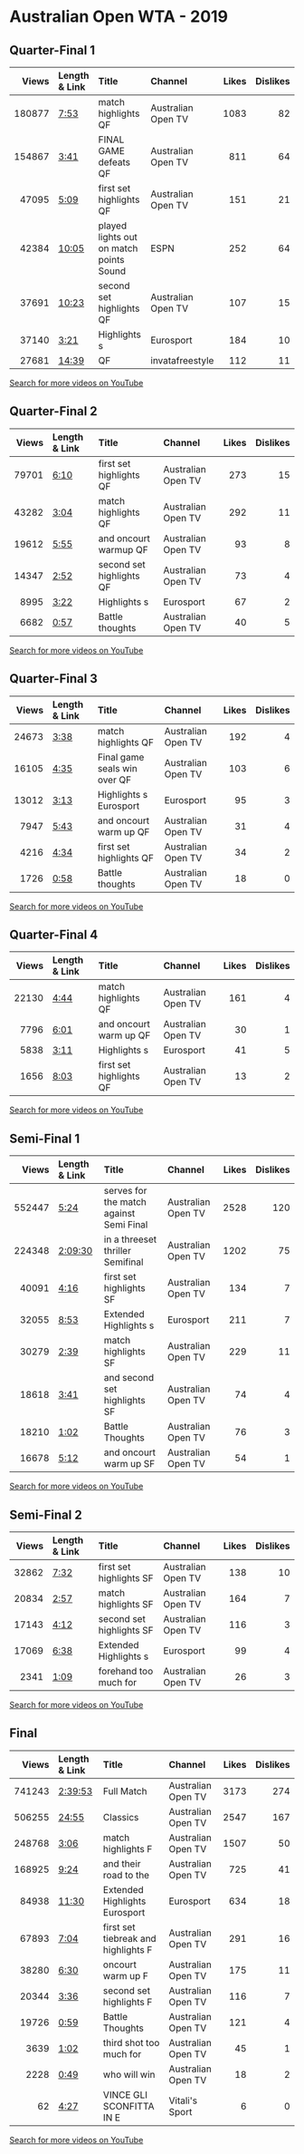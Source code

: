
# Australian Open WTA - 2019
    
## Quarter-Final 1
|   Views | Length & Link                                        | Title                                      | Channel            |   Likes |   Dislikes |
|--------:|:-----------------------------------------------------|:-------------------------------------------|:-------------------|--------:|-----------:|
|  180877 | [7:53](https://www.youtube.com/watch?v=tvt2K_geBQ8)  | match highlights QF                        | Australian Open TV |    1083 |         82 |
|  154867 | [3:41](https://www.youtube.com/watch?v=CjruQKsuux0)  | FINAL GAME   defeats   QF                  | Australian Open TV |     811 |         64 |
|   47095 | [5:09](https://www.youtube.com/watch?v=Mpj1LyZ1ktI)  | first set highlights QF                    | Australian Open TV |     151 |         21 |
|   42384 | [10:05](https://www.youtube.com/watch?v=DILBUHAtr_g) | played lights out on match points    Sound | ESPN               |     252 |         64 |
|   37691 | [10:23](https://www.youtube.com/watch?v=zVznpoTetXY) | second set highlights QF                   | Australian Open TV |     107 |         15 |
|   37140 | [3:21](https://www.youtube.com/watch?v=1eoPrh06VA4)  | Highlights    s                            | Eurosport          |     184 |         10 |
|   27681 | [14:39](https://www.youtube.com/watch?v=3dpXq805k_4) | QF                                         | invatafreestyle    |     112 |         11 |

[Search for more videos on YouTube](https://www.youtube.com/results?search_query=%22australian+open%22+%22Pliskova%22+%22Williams%22+%222019%22+%22highlights%22)     

## Quarter-Final 2
|   Views | Length & Link                                       | Title                    | Channel            |   Likes |   Dislikes |
|--------:|:----------------------------------------------------|:-------------------------|:-------------------|--------:|-----------:|
|   79701 | [6:10](https://www.youtube.com/watch?v=NtWF4xB5oTw) | first set highlights QF  | Australian Open TV |     273 |         15 |
|   43282 | [3:04](https://www.youtube.com/watch?v=m_C9bFj1g90) | match highlights QF      | Australian Open TV |     292 |         11 |
|   19612 | [5:55](https://www.youtube.com/watch?v=4ZqLaZPiY7o) | and   oncourt warmup QF  | Australian Open TV |      93 |          8 |
|   14347 | [2:52](https://www.youtube.com/watch?v=DjE-yzGn4Vs) | second set highlights QF | Australian Open TV |      73 |          4 |
|    8995 | [3:22](https://www.youtube.com/watch?v=EOd1ZK0ITAM) | Highlights    s          | Eurosport          |      67 |          2 |
|    6682 | [0:57](https://www.youtube.com/watch?v=yvnnlni08XQ) | Battle thoughts          | Australian Open TV |      40 |          5 |

[Search for more videos on YouTube](https://www.youtube.com/results?search_query=%22australian+open%22+%22Osaka%22+%22Svitolina%22+%222019%22+%22highlights%22)     

## Quarter-Final 3
|   Views | Length & Link                                       | Title                          | Channel            |   Likes |   Dislikes |
|--------:|:----------------------------------------------------|:-------------------------------|:-------------------|--------:|-----------:|
|   24673 | [3:38](https://www.youtube.com/watch?v=kbelnF_ZbcI) | match highlights QF            | Australian Open TV |     192 |          4 |
|   16105 | [4:35](https://www.youtube.com/watch?v=-K-oVI62gUI) | Final game  seals win over  QF | Australian Open TV |     103 |          6 |
|   13012 | [3:13](https://www.youtube.com/watch?v=KbyxT5ueiOE) | Highlights    s  Eurosport     | Eurosport          |      95 |          3 |
|    7947 | [5:43](https://www.youtube.com/watch?v=t2t5vRPfDD8) | and   oncourt warm up QF       | Australian Open TV |      31 |          4 |
|    4216 | [4:34](https://www.youtube.com/watch?v=qfikzQ9S8HE) | first set highlights QF        | Australian Open TV |      34 |          2 |
|    1726 | [0:58](https://www.youtube.com/watch?v=F_Om2GtKldw) | Battle thoughts                | Australian Open TV |      18 |          0 |

[Search for more videos on YouTube](https://www.youtube.com/results?search_query=%22australian+open%22+%22Kvitova%22+%22Barty%22+%222019%22+%22highlights%22)     

## Quarter-Final 4
|   Views | Length & Link                                       | Title                    | Channel            |   Likes |   Dislikes |
|--------:|:----------------------------------------------------|:-------------------------|:-------------------|--------:|-----------:|
|   22130 | [4:44](https://www.youtube.com/watch?v=4AiFVfHVgkw) | match highlights QF      | Australian Open TV |     161 |          4 |
|    7796 | [6:01](https://www.youtube.com/watch?v=WJG583iuHLM) | and   oncourt warm up QF | Australian Open TV |      30 |          1 |
|    5838 | [3:11](https://www.youtube.com/watch?v=Uo-D5OB8k3k) | Highlights    s          | Eurosport          |      41 |          5 |
|    1656 | [8:03](https://www.youtube.com/watch?v=AfZQbRAsqIw) | first set highlights QF  | Australian Open TV |      13 |          2 |

[Search for more videos on YouTube](https://www.youtube.com/results?search_query=%22australian+open%22+%22Collins%22+%22Pavlyuchenkova%22+%222019%22+%22highlights%22)     

## Semi-Final 1
|   Views | Length & Link                                          | Title                                        | Channel            |   Likes |   Dislikes |
|--------:|:-------------------------------------------------------|:---------------------------------------------|:-------------------|--------:|-----------:|
|  552447 | [5:24](https://www.youtube.com/watch?v=nVtUydu0cmE)    | serves for the match against      Semi Final | Australian Open TV |    2528 |        120 |
|  224348 | [2:09:30](https://www.youtube.com/watch?v=oyMsuzabxUc) | in a threeset thriller    Semifinal          | Australian Open TV |    1202 |         75 |
|   40091 | [4:16](https://www.youtube.com/watch?v=2hau8vnssMs)    | first set highlights SF                      | Australian Open TV |     134 |          7 |
|   32055 | [8:53](https://www.youtube.com/watch?v=07mdlNX3l_w)    | Extended Highlights    s                     | Eurosport          |     211 |          7 |
|   30279 | [2:39](https://www.youtube.com/watch?v=O52pWZsycSs)    | match highlights SF                          | Australian Open TV |     229 |         11 |
|   18618 | [3:41](https://www.youtube.com/watch?v=9AsM8w-_IyY)    | and   second set highlights SF               | Australian Open TV |      74 |          4 |
|   18210 | [1:02](https://www.youtube.com/watch?v=N65Xb8zHSPI)    | Battle Thoughts                              | Australian Open TV |      76 |          3 |
|   16678 | [5:12](https://www.youtube.com/watch?v=nVHRjgjNa_k)    | and   oncourt warm up SF                     | Australian Open TV |      54 |          1 |

[Search for more videos on YouTube](https://www.youtube.com/results?search_query=%22australian+open%22+%22Osaka%22+%22Pliskova%22+%222019%22+%22highlights%22)     

## Semi-Final 2
|   Views | Length & Link                                       | Title                     | Channel            |   Likes |   Dislikes |
|--------:|:----------------------------------------------------|:--------------------------|:-------------------|--------:|-----------:|
|   32862 | [7:32](https://www.youtube.com/watch?v=LNz6nBzGw5w) | first set highlights SF   | Australian Open TV |     138 |         10 |
|   20834 | [2:57](https://www.youtube.com/watch?v=96qiDaHS2hc) | match highlights SF       | Australian Open TV |     164 |          7 |
|   17143 | [4:12](https://www.youtube.com/watch?v=qS763TPbv0c) | second set  highlights SF | Australian Open TV |     116 |          3 |
|   17069 | [6:38](https://www.youtube.com/watch?v=Ngh2y3yzO1A) | Extended Highlights    s  | Eurosport          |      99 |          4 |
|    2341 | [1:09](https://www.youtube.com/watch?v=IaW7sU_Y2JY) | forehand too much for     | Australian Open TV |      26 |          3 |

[Search for more videos on YouTube](https://www.youtube.com/results?search_query=%22australian+open%22+%22Kvitova%22+%22Collins%22+%222019%22+%22highlights%22)     

## Final
|   Views | Length & Link                                          | Title                               | Channel            |   Likes |   Dislikes |
|--------:|:-------------------------------------------------------|:------------------------------------|:-------------------|--------:|-----------:|
|  741243 | [2:39:53](https://www.youtube.com/watch?v=5ox8uWPCn0I) | Full Match                          | Australian Open TV |    3173 |        274 |
|  506255 | [24:55](https://www.youtube.com/watch?v=uCj5XgNwKYk)   | Classics                            | Australian Open TV |    2547 |        167 |
|  248768 | [3:06](https://www.youtube.com/watch?v=KZZyR3Hm3F0)    | match highlights F                  | Australian Open TV |    1507 |         50 |
|  168925 | [9:24](https://www.youtube.com/watch?v=6FOjX0UGZ0I)    | and their road to the               | Australian Open TV |     725 |         41 |
|   84938 | [11:30](https://www.youtube.com/watch?v=T2f0WDw2ZUg)   | Extended Highlights      Eurosport  | Eurosport          |     634 |         18 |
|   67893 | [7:04](https://www.youtube.com/watch?v=bZBylunPUSo)    | first set tiebreak and highlights F | Australian Open TV |     291 |         16 |
|   38280 | [6:30](https://www.youtube.com/watch?v=SUmt00pJvDk)    | oncourt warm up F                   | Australian Open TV |     175 |         11 |
|   20344 | [3:36](https://www.youtube.com/watch?v=heeK1uovWSs)    | second set highlights F             | Australian Open TV |     116 |          7 |
|   19726 | [0:59](https://www.youtube.com/watch?v=RfaEPVVtYIQ)    | Battle Thoughts                     | Australian Open TV |     121 |          4 |
|    3639 | [1:02](https://www.youtube.com/watch?v=oVvGGftrxX8)    | third shot too much for             | Australian Open TV |      45 |          1 |
|    2228 | [0:49](https://www.youtube.com/watch?v=XlsGkwolzME)    | who will win                        | Australian Open TV |      18 |          2 |
|      62 | [4:27](https://www.youtube.com/watch?v=7-oVMxJjNaE)    | VINCE GLI   SCONFITTA IN E          | Vitali's Sport     |       6 |          0 |

[Search for more videos on YouTube](https://www.youtube.com/results?search_query=%22australian+open%22+%22Osaka%22+%22Kvitova%22+%222019%22+%22highlights%22)     
